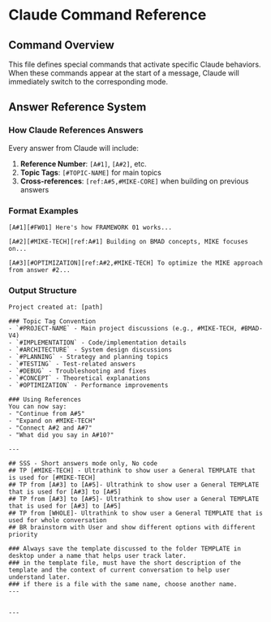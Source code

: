 # Claude Command Reference

## Command Overview
This file defines special commands that activate specific Claude behaviors. When these commands appear at the start of a message, Claude will immediately switch to the corresponding mode.

## Answer Reference System

### How Claude References Answers
Every answer from Claude will include:
1. **Reference Number**: `[A#1]`, `[A#2]`, etc.
2. **Topic Tags**: `[#TOPIC-NAME]` for main topics
3. **Cross-references**: `[ref:A#5,#MIKE-CORE]` when building on previous answers

### Format Examples
```
[A#1][#FW01] Here's how FRAMEWORK 01 works...

[A#2][#MIKE-TECH][ref:A#1] Building on BMAD concepts, MIKE focuses on...

[A#3][#OPTIMIZATION][ref:A#2,#MIKE-TECH] To optimize the MIKE approach from answer #2...
```
### Output Structure
```
Project created at: [path]

### Topic Tag Convention
- `#PROJECT-NAME` - Main project discussions (e.g., #MIKE-TECH, #BMAD-V4)
- `#IMPLEMENTATION` - Code/implementation details
- `#ARCHITECTURE` - System design discussions
- `#PLANNING` - Strategy and planning topics
- `#TESTING` - Test-related answers
- `#DEBUG` - Troubleshooting and fixes
- `#CONCEPT` - Theoretical explanations
- `#OPTIMIZATION` - Performance improvements

### Using References
You can now say:
- "Continue from A#5"
- "Expand on #MIKE-TECH"
- "Connect A#2 and A#7"
- "What did you say in A#10?"

---

## SSS - Short answers mode only, No code
## TP [#MIKE-TECH] - Ultrathink to show user a General TEMPLATE that is used for [#MIKE-TECH]
## TP from [A#3] to [A#5]- Ultrathink to show user a General TEMPLATE that is used for [A#3] to [A#5]
## TP from [A#3] to [A#5]- Ultrathink to show user a General TEMPLATE that is used for [A#3] to [A#5]
## TP from [WHOLE]- Ultrathink to show user a General TEMPLATE that is used for whole conversation
## BR brainstorm with User and show different options with different priority

### Always save the template discussed to the folder TEMPLATE in desktop under a name that helps user track later.
### in the template file, must have the short description of the template and the context of current conversation to help user understand later. 
### if there is a file with the same name, choose another name.
---


---